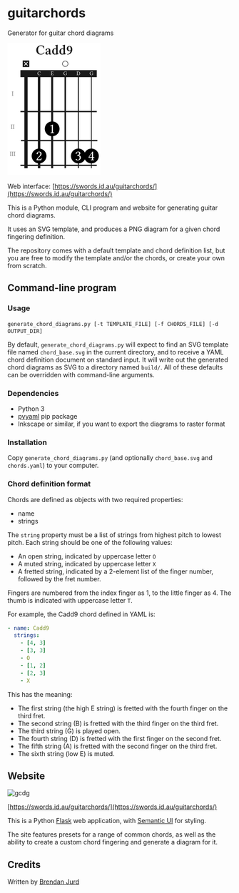 # guitarchords
Generator for guitar chord diagrams

![Example of diagram for Cadd9 chord](/doc/Cadd9.png)

Web interface: [https://swords.id.au/guitarchords/](https://swords.id.au/guitarchords/)

This is a Python module, CLI program and website for generating guitar chord
diagrams.

It uses an SVG template, and produces a PNG diagram for a given chord
fingering definition.

The repository comes with a default template and chord definition list, but you
are free to modify the template and/or the chords, or create your own from
scratch.

## Command-line program

### Usage

```
generate_chord_diagrams.py [-t TEMPLATE_FILE] [-f CHORDS_FILE] [-d OUTPUT_DIR]
```

By default, `generate_chord_diagrams.py` will expect to find an SVG template
file named `chord_base.svg` in the current directory, and to receive a YAML
chord definition document on standard input.  It will write out the generated
chord diagrams as SVG to a directory named `build/`.  All of these defaults can
be overridden with command-line arguments.

### Dependencies

- Python 3
- [pyyaml](https://pyyaml.org) pip package
- Inkscape or similar, if you want to export the diagrams to raster format

### Installation

Copy `generate_chord_diagrams.py` (and optionally `chord_base.svg` and
`chords.yaml`) to your computer.

### Chord definition format

Chords are defined as objects with two required properties:

- name
- strings

The `string` property must be a list of strings from highest pitch to lowest
pitch.  Each string should be one of the following values:

- An open string, indicated by uppercase letter `O`
- A muted string, indicated by uppercase letter `X`
- A fretted string, indicated by a 2-element list of the finger number,
  followed by the fret number.

Fingers are numbered from the index finger as 1, to the little finger as 4.
The thumb is indicated with uppercase letter `T`.

For example, the Cadd9 chord defined in YAML is:

```yaml
- name: Cadd9
  strings:
    - [4, 3]
    - [3, 3]
    - O
    - [1, 2]
    - [2, 3]
    - X
```

This has the meaning:

- The first string (the high E string) is fretted with the fourth
  finger on the third fret.
- The second string (B) is fretted with the third finger on the third fret.
- The third string (G) is played open.
- The fourth string (D) is fretted with the first finger on the second fret.
- The fifth string (A) is fretted with the second finger on the third fret.
- The sixth string (low E) is muted.

## Website

![gcdg](https://user-images.githubusercontent.com/312229/179431524-85adf12d-b71a-4ffa-b110-a2903c894b9d.png)

[https://swords.id.au/guitarchords/](https://swords.id.au/guitarchords/)

This is a Python [Flask](https://flask.palletsprojects.com/en/2.1.x/) web
application, with [Semantic UI](https://semantic-ui.com/) for styling.

The site features presets for a range of common chords, as well as the
ability to create a custom chord fingering and generate a diagram for it.

## Credits

Written by [Brendan Jurd](mailto:direvus@gmail.com)
